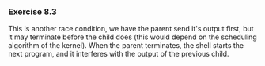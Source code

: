 ### Exercise 8.3

This is another race condition, we have the parent send it's output first, but it may terminate before the child does (this would depend on the scheduling algorithm of the kernel). When the parent terminates, the shell starts the next program, and it interferes with the output of the previous child.
